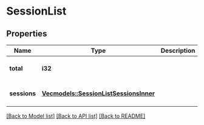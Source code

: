 # SessionList

## Properties
Name | Type | Description | Notes
------------ | ------------- | ------------- | -------------
**total** | **i32** |  | [optional] [default to None]
**sessions** | [**Vec<models::SessionListSessionsInner>**](sessionList_sessions_inner.md) |  | [optional] [default to None]

[[Back to Model list]](../README.md#documentation-for-models) [[Back to API list]](../README.md#documentation-for-api-endpoints) [[Back to README]](../README.md)


